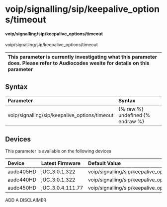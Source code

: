 ﻿---
description: voip/signalling/sip/keepalive_options/timeout
search: false
---

# voip/signalling/sip/keepalive_options/timeout

#### voip/signalling/sip/keepalive_options/timeout

voip/signalling/sip/keepalive_options/timeout


| This parameter is currently investigating what this parameter does. Please refer to Audiocodes wesite for details on this parameter | 
| :--- |

## Syntax
| Parameter | Syntax |
| :--- | :--- |
|voip/signalling/sip/keepalive_options/timeout | {% raw %} undefined {% endraw %}|

## Devices
This parameter is available on the following devices

| Device | Latest Firmware | Default Value |
|:---|:---|:---|
| audc405HD | ;UC_3.0.1.322 | voip/signalling/sip/keepalive_options/timeout=300 
| audc440HD | ;UC_3.0.1.322 | voip/signalling/sip/keepalive_options/timeout=300 
| audc450HD | ;UC_3.0.4.111.77 | voip/signalling/sip/keepalive_options/timeout=300 

ADD A DISCLAIMER
